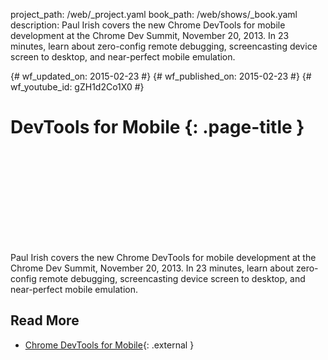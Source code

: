 project_path: /web/_project.yaml book_path: /web/shows/_book.yaml description: Paul Irish covers the new Chrome DevTools for mobile development at the Chrome Dev Summit, November 20, 2013. In 23 minutes, learn about zero-config remote debugging, screencasting device screen to desktop, and near-perfect mobile emulation.

{# wf_updated_on: 2015-02-23 #} {# wf_published_on: 2015-02-23 #} {# wf_youtube_id: gZH1d2Co1X0 #}

# DevTools for Mobile {: .page-title }

<div class="video-wrapper">
  <iframe class="devsite-embedded-youtube-video" data-video-id="gZH1d2Co1X0"
          data-autohide="1" data-showinfo="0" frameborder="0" allowfullscreen>
  </iframe>
</div>

Paul Irish covers the new Chrome DevTools for mobile development at the Chrome Dev Summit, November 20, 2013. In 23 minutes, learn about zero-config remote debugging, screencasting device screen to desktop, and near-perfect mobile emulation.

## Read More

- [Chrome DevTools for Mobile](http://www.html5rocks.com/en/tutorials/developertools/mobile/){: .external }
